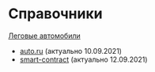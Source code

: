 # Справочники


[Леговые автомобили](./cars)
- [auto.ru](./cars/auto.ru/легковые/) (актуально 10.09.2021)
- [smart-contract](./cars/smart-contract/) (актуально 12.09.2021)
